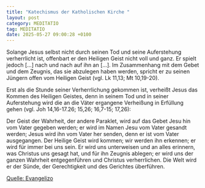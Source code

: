 ```yaml
---
title: "Katechismus der Katholischen Kirche "
layout: post
category: MEDITATIO
tag: MEDITATIO
date: 2025-05-27 09:00:28 +0100
---
```

 
Solange Jesus selbst nicht durch seinen Tod und seine Auferstehung verherrlicht ist, offenbart er den Heiligen Geist nicht voll und ganz. Er spielt jedoch […] nach und nach auf ihn an […]. Im Zusammenhang mit dem Gebet und dem Zeugnis, das sie abzulegen haben werden, spricht er zu seinen Jüngern offen vom Heiligen Geist (vgl.<!--more--> Lk 11,13; Mt 10,19-20).
 
Erst als die Stunde seiner Verherrlichung gekommen ist, verheißt Jesus das Kommen des Heiligen Geistes, denn in seinem Tod und in seiner Auferstehung wird die an die Väter ergangene Verheißung in Erfüllung gehen (vgl. Joh 14,16-17.26; 15,26; 16,7-15; 17,26):
 
Der Geist der Wahrheit, der andere Paraklet, wird auf das Gebet Jesu hin vom Vater gegeben werden; er wird im Namen Jesu vom Vater gesandt werden; Jesus wird ihn vom Vater her senden, denn er ist vom Vater ausgegangen. Der Heilige Geist wird kommen; wir werden ihn erkennen; er wird für immer bei uns sein. Er wird uns unterweisen und an alles erinnern, was Christus uns gesagt hat, und für ihn Zeugnis ablegen; er wird uns der ganzen Wahrheit entgegenführen und Christus verherrlichen. Die Welt wird er der Sünde, der Gerechtigkeit und des Gerichtes überführen.
 

[Quelle: Evangelizo](https://evangeliumtagfuertag.org/DE/gospel)